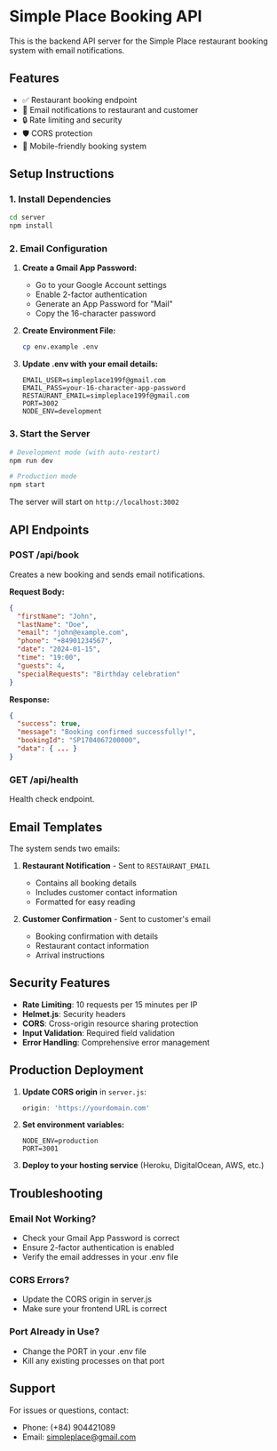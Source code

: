# Simple Place Booking API

This is the backend API server for the Simple Place restaurant booking system with email notifications.

## Features

- ✅ Restaurant booking endpoint
- 📧 Email notifications to restaurant and customer
- 🔒 Rate limiting and security
- 🛡️ CORS protection
- 📱 Mobile-friendly booking system

## Setup Instructions

### 1. Install Dependencies

```bash
cd server
npm install
```

### 2. Email Configuration

1. **Create a Gmail App Password:**
   - Go to your Google Account settings
   - Enable 2-factor authentication
   - Generate an App Password for "Mail"
   - Copy the 16-character password

2. **Create Environment File:**
   ```bash
   cp env.example .env
   ```

3. **Update .env with your email details:**
   ```env
   EMAIL_USER=simpleplace199f@gmail.com
   EMAIL_PASS=your-16-character-app-password
   RESTAURANT_EMAIL=simpleplace199f@gmail.com
   PORT=3002
   NODE_ENV=development
   ```

### 3. Start the Server

```bash
# Development mode (with auto-restart)
npm run dev

# Production mode
npm start
```

The server will start on `http://localhost:3002`

## API Endpoints

### POST /api/book
Creates a new booking and sends email notifications.

**Request Body:**
```json
{
  "firstName": "John",
  "lastName": "Doe",
  "email": "john@example.com",
  "phone": "+84901234567",
  "date": "2024-01-15",
  "time": "19:00",
  "guests": 4,
  "specialRequests": "Birthday celebration"
}
```

**Response:**
```json
{
  "success": true,
  "message": "Booking confirmed successfully!",
  "bookingId": "SP1704067200000",
  "data": { ... }
}
```

### GET /api/health
Health check endpoint.

## Email Templates

The system sends two emails:

1. **Restaurant Notification** - Sent to `RESTAURANT_EMAIL`
   - Contains all booking details
   - Includes customer contact information
   - Formatted for easy reading

2. **Customer Confirmation** - Sent to customer's email
   - Booking confirmation with details
   - Restaurant contact information
   - Arrival instructions

## Security Features

- **Rate Limiting**: 10 requests per 15 minutes per IP
- **Helmet.js**: Security headers
- **CORS**: Cross-origin resource sharing protection
- **Input Validation**: Required field validation
- **Error Handling**: Comprehensive error management

## Production Deployment

1. **Update CORS origin** in `server.js`:
   ```javascript
   origin: 'https://yourdomain.com'
   ```

2. **Set environment variables:**
   ```env
   NODE_ENV=production
   PORT=3001
   ```

3. **Deploy to your hosting service** (Heroku, DigitalOcean, AWS, etc.)

## Troubleshooting

### Email Not Working?
- Check your Gmail App Password is correct
- Ensure 2-factor authentication is enabled
- Verify the email addresses in your .env file

### CORS Errors?
- Update the CORS origin in server.js
- Make sure your frontend URL is correct

### Port Already in Use?
- Change the PORT in your .env file
- Kill any existing processes on that port

## Support

For issues or questions, contact:
- Phone: (+84) 904421089
- Email: simpleplace@gmail.com
